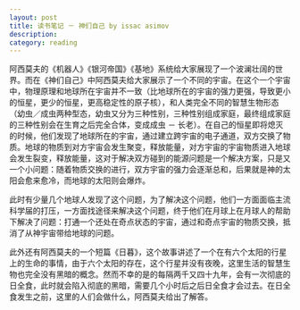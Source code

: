 ```yaml
---
layout: post
title: 读书笔记 － 神们自己 by issac asimov
description: 
category: reading
---
```


阿西莫夫的《机器人》《银河帝国》《基地》系统给大家展现了一个波澜壮阔的世界。而在《神们自己》中阿西莫夫给大家展示了一个不同的宇宙。在这个一个宇宙中，物理原理和地球所在宇宙并不一致（比地球所在的宇宙的强力更强，导致更小的恒星，更少的恒星，更高稳定性的原子核），和人类完全不同的智慧生物形态（幼虫／成虫两种型态，幼虫又分为三种性别，三种性别组成家庭，最终组成家庭的三种性别会在生育之后完全合体，变成成虫 － 长老）。在自己的恒星即将熄灭的时候，他们发现了地球所在的宇宙，通过建立跨宇宙的电子通道，双方交换了物质。地球的物质到对方宇宙会发生聚变，释放能量，对方宇宙的宇宙物质进入地球会发生裂变，释放能量，这对于解决双方碰到的能源问题是一个解决方案，只是又一个小问题：随着物质交换的进行，双方宇宙的强力会逐渐总和，后果就是神的太阳会愈来愈冷，而地球的太阳则会爆炸。

此时有少量几个地球人发现了这个问题，为了解决这个问题，他们一方面面临主流科学届的打压，一方面找途径来解决这个问题，终于他们在月球上在月球人的帮助下解决了问题：打通一个还处在奇点状态的宇宙，通过和奇点宇宙的物质交换，抵消了从神宇宙带给地球的问题。


此外还有阿西莫夫的一个短篇《日暮》，这个故事讲述了一个在有六个太阳的行星上的生命的事情，由于六个太阳的存在，这个行星并没有夜晚，这里生活的智慧生物也完全没有黑暗的概念。然而不幸的是的每隔两千又四十九年，会有一次彻底的日全食，此时就会陷入彻底的黑暗，需要几个小时后之后日全食才会过去。在日全食发生之前，这里的人们会做什么，阿西莫夫给出了解答。



